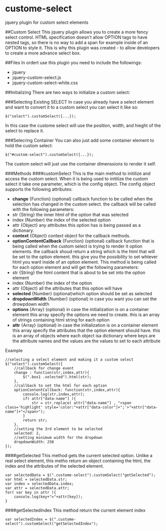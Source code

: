 custome-select
==============

jquery plugin for custom select elements

##Custom Select
This jquery plugin allows you to create a more fency select control. HTML specification doesn't allow OPTION tags to have nested tags, so there is no way to add a span for example inside of an OPTION to style it.
This is why this plugin was created - to allow developers to create a more advance select box. 

##Files
In ordert use this plugin you need to include the followings:
* jquery
* jquery-custom-select.js
* jquery-custom-select-white.css

##Initializing
There are two ways to initialize a custom select:

###Selecting Existing SELECT
In case you already have a select element and want to convert it to a custom select you can select it like so:
```
$("select").customSelect({...});
```
In this case the custome select will use the position, width, and hieght of the select to replace it. 

###Selecring Container
You can also just add some container element to hold the custom select:
```
$("#custom-select").customSelect({...});
```
The custom select will just use the container dimenssions to render it self.

###Methods
####customSelect
This is the main method to initilize and access the custom select.
When it is being used to initilize the custom select it take one parameter, which is the config object. The config object supports the following attributes:
* **change** {Function} (optional) callback function to be called when the selection has changed in the custom select. the callback will be called with the following parameters:
 * str {String} the inner html of the option that was selected
 * index {Number} the index of the selected option
 * attr {Object} any attributes this option has is being passed as a dictionary.
* **context** {Object} context object for the callback methods.
* **optionContentCallback** {Function} (optional) callback function that is being called when the custom select is trying to render it option elements. the callback shoud return a string which is the html that will be set to the option element. this give you the possibility to set whtever html you want inside of an option element. This method is being called for each option element and will get the following parameters:
 * str {String} the html content that is about to be set into the option element
 * index {Number} the index of the option
 * attr {Object} all the attributes that this option will have
* **selected** {Number} (optional)which option should be set as selected
* **dropdownWidth** {Number} (optional) in case you want you can set the drowpdown width
* **options** {Array} (optional) in case the initialization is on a container element this array specify the options we need to create. this is an array of strings containing html string for each option
* **attr** {Array} (optional) in case the initialization is on a container element this array specify the attributes that the option element should have. this is an array of objects where each object isa dictionary where keys are the attribute names and the values are the values to set to each attribute

Example
```
//selecting a select element and making it a custom select
$("select").customSelect({
    //callback for change event
    change : function(str,index,attr){
        $(".box1 .selected").html(str);
    },
    //callback to set the html for each option
    optionContentCallback: function(str,index,attr){
        console.log(str,index,attr);
        if( attr["data-name"] ){
            str = str.replace( attr["data-name"] , "<span class='highlight' style='color:"+attr["data-color"]+";'>"+attr["data-name"]+"</span>");
        }
        return str;
    },
    //setting the 3rd element to be selected
    selected: 2,
    //setting minimum width for the dropdown
    dropdownWidth: 250
});
```
####getSelected
This method gets the current selected option. Unlike a real select element, this metho return an object containing the html, the index and the attributes of the selected element.
```
var selectedData = $(".custome-select").customSelect("getSelected");
var html = selectedData.str;
var index = selectedData.index;
var attr = selectedData.attr;
for( var key in attr ){
    console.log(key+"="+attr[key]);
}
```
####getSelectedIndex
This method return the current element index
```
var selectedIndex = $(".custome-select").customSelect("getSelectedIndex");
```
